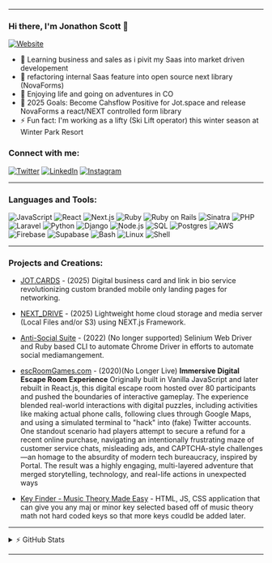 

---

### Hi there, I'm Jonathon Scott 👋

[![Website](https://img.shields.io/website?label=JonathonMcclendon.dev&style=for-the-badge&url=https%3A%2F%2Fjot.space%2Fjonathon-dev)]([https://jot.space/jonathon-dev](https://jot.space/jonathon-dev))

- 🔭 Learning business and sales as i pivit my Saas into market driven developement
- 🌱 refactoring internal Saas feature into open source next library (NovaForms)
- 👯 Enjoying life and going on adventures in CO
- 🥅 2025 Goals: Become Cahsflow Positive for Jot.space and release NovaForms a react/NEXT controlled form library
- ⚡ Fun fact: I'm working as a lifty (Ski Lift operator) this winter season at Winter Park Resort

### Connect with me:

[![Twitter](https://img.shields.io/badge/Twitter-1DA1F2?style=for-the-badge&logo=twitter&logoColor=white)][twitter]
[![LinkedIn](https://img.shields.io/badge/LinkedIn-0A66C2?style=for-the-badge&logo=linkedin&logoColor=white)][linkedin]
[![Instagram](https://img.shields.io/badge/Instagram-E4405F?style=for-the-badge&logo=instagram&logoColor=white)][instagram]

---

### Languages and Tools:

![JavaScript](https://img.shields.io/badge/-JavaScript-333?style=for-the-badge&logo=javascript)
![React](https://img.shields.io/badge/-React-333?style=for-the-badge&logo=react)
![Next.js](https://img.shields.io/badge/-Next.js-333?style=for-the-badge&logo=next.js)
![Ruby](https://img.shields.io/badge/-Ruby-333?style=for-the-badge&logo=ruby)
![Ruby on Rails](https://img.shields.io/badge/-Ruby_on_Rails-333?style=for-the-badge&logo=rubyonrails)
![Sinatra](https://img.shields.io/badge/-Sinatra-333?style=for-the-badge&logo=sinatra)
![PHP](https://img.shields.io/badge/-PHP-333?style=for-the-badge&logo=php)
![Laravel](https://img.shields.io/badge/-Laravel-333?style=for-the-badge&logo=laravel)
![Python](https://img.shields.io/badge/-Python-333?style=for-the-badge&logo=python)
![Django](https://img.shields.io/badge/-Django-333?style=for-the-badge&logo=django)
![Node.js](https://img.shields.io/badge/-Node.js-333?style=for-the-badge&logo=node.js)
![SQL](https://img.shields.io/badge/-SQL-333?style=for-the-badge&logo=postgresql)
![Postgres](https://img.shields.io/badge/-Postgres-333?style=for-the-badge&logo=postgresql)
![AWS](https://img.shields.io/badge/-AWS-333?style=for-the-badge&logo=amazonaws)
![Firebase](https://img.shields.io/badge/-Firebase-333?style=for-the-badge&logo=firebase)
![Supabase](https://img.shields.io/badge/-Supabase-333?style=for-the-badge&logo=supabase)
![Bash](https://img.shields.io/badge/-Bash-333?style=for-the-badge&logo=gnu-bash)
![Linux](https://img.shields.io/badge/-Linux-333?style=for-the-badge&logo=linux)
![Shell](https://img.shields.io/badge/-shell-333?style=for-the-badge&logo=shell)

---

### Projects and Creations:

- [JOT.CARDS](https://www.jot.cards) - (2025) Digital business card and link in bio service revolutionizing custom branded mobile only landing pages for networking. 

- [NEXT_DRIVE](https://www.jot.cards) - (2025) Lightweight home cloud storage  and media server (Local Files and/or S3) using NEXT.js Framework.

- [Anti-Social Suite](https://www.jot.cards) - (2022) (No longer supported) Selinium Web Driver and Ruby based CLI to automate Chrome Driver in efforts to automate social mediamangement.

- [escRoomGames.com](https://www.jot.cards) - (2020)(No Longer Live) **Immersive Digital Escape Room Experience**
Originally built in Vanilla JavaScript and later rebuilt in React.js, this digital escape room hosted over 80 participants and pushed the boundaries of interactive gameplay. The experience blended real-world interactions with digital puzzles, including activities like making actual phone calls, following clues through Google Maps, and using a simulated terminal to "hack" into (fake) Twitter accounts. One standout scenario had players attempt to secure a refund for a recent online purchase, navigating an intentionally frustrating maze of customer service chats, misleading ads, and CAPTCHA-style challenges—an homage to the absurdity of modern tech bureaucracy, inspired by Portal. The result was a highly engaging, multi-layered adventure that merged storytelling, technology, and real-life actions in unexpected ways

- [Key Finder - Music Theory Made Easy](https://copperheadsound.com/Tools/Key-Finder) - HTML, JS, CSS application that can give you any maj or minor key selected based off of music theory math not hard coded keys so that more keys coudld be added later.

---

<details>
  <summary>⚡ GitHub Stats</summary>
  <br/>
  <img align="left" src="https://github-readme-stats.vercel.app/api?username=jonathonmcclen&count_private=true&theme=radical" />
</details>

[website]: https://advancedwebtechnology.com
[twitter]: https://twitter.com/jonathonmcclen
[instagram]: https://instagram.com/jonathonmcclen
[linkedin]: https://www.linkedin.com/in/jonathon-scott-0a9617b0/

---
